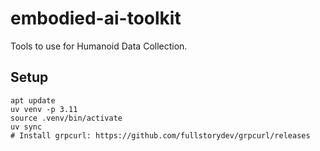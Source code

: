 # embodied-ai-toolkit

Tools to use for Humanoid Data Collection.

## Setup
```
apt update
uv venv -p 3.11
source .venv/bin/activate
uv sync
# Install grpcurl: https://github.com/fullstorydev/grpcurl/releases
```



